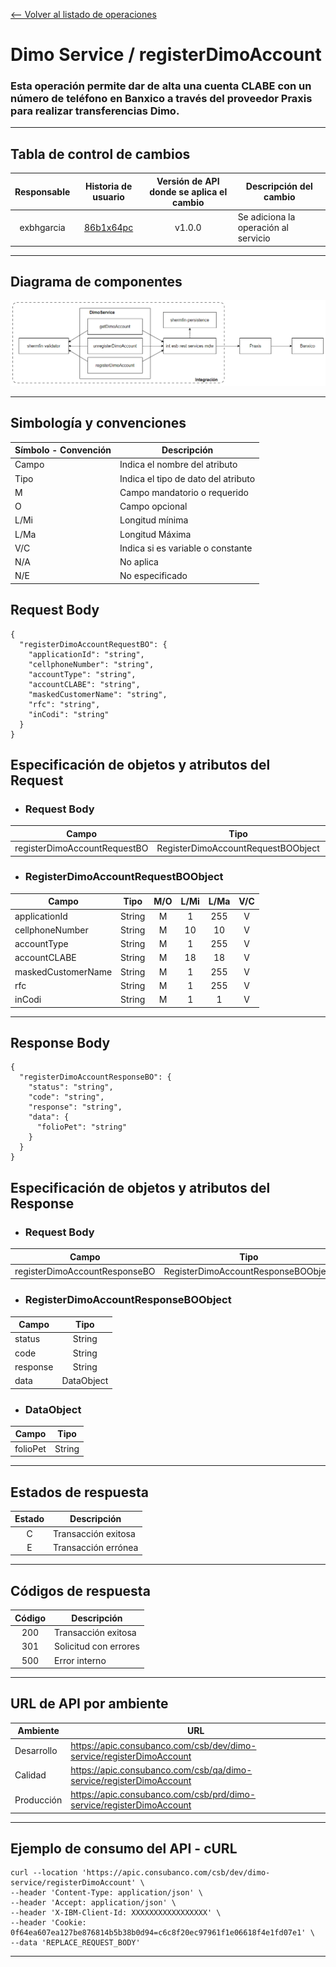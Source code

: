 [<-- Volver al listado de operaciones](./../../index.md)

# Dimo Service / registerDimoAccount

###  Esta operación permite dar de alta una cuenta CLABE con un número de teléfono en Banxico a través del proveedor Praxis para realizar transferencias Dimo.
---


## Tabla de control de cambios
|Responsable|Historia de usuario|Versión de API donde se aplica el cambio|Descripción del cambio|
|:-:|:-:|:-:|-|
|exbhgarcia|[86b1x64pc](https://app.clickup.com/t/86b1x64pc)|v1.0.0|Se adiciona la operación al servicio|

---


## Diagrama de componentes
![Diagrama de componentes](./img/components.png)

---


## Simbología y convenciones
|Símbolo - Convención|Descripción|
|-|-|
|Campo|Indica el nombre del atributo|
|Tipo|Indica el tipo de dato del atributo|
|M|Campo mandatorio o requerido|
|O|Campo opcional|
|L/Mi|Longitud mínima|
|L/Ma|Longitud Máxima|
|V/C|Indica si es variable o constante|
|N/A|No aplica|
|N/E|No especificado|


## Request Body
```
{
  "registerDimoAccountRequestBO": {
    "applicationId": "string",
    "cellphoneNumber": "string",
    "accountType": "string",
    "accountCLABE": "string",
    "maskedCustomerName": "string",
    "rfc": "string",
    "inCodi": "string"
  }
}
```
## Especificación de objetos y atributos del Request
* ### Request Body
| Campo | Tipo | M/O | L/Mi | L/Ma | V/C |
|-|:-:|:-:|:-:|:-:|:-:|
|registerDimoAccountRequestBO|RegisterDimoAccountRequestBOObject|M|1|255|V|

* ### RegisterDimoAccountRequestBOObject
| Campo | Tipo | M/O | L/Mi | L/Ma | V/C |
|-|:-:|:-:|:-:|:-:|:-:|
|applicationId|String|M|1|255|V|
|cellphoneNumber|String|M|10|10|V|
|accountType|String|M|1|255|V|
|accountCLABE|String|M|18|18|V|
|maskedCustomerName|String|M|1|255|V|
|rfc|String|M|1|255|V|
|inCodi|String|M|1|1|V|


---

## Response Body
```
{
  "registerDimoAccountResponseBO": {
    "status": "string",
    "code": "string",
    "response": "string",
    "data": {
      "folioPet": "string"
    }
  }
}
```
## Especificación de objetos y atributos del Response
* ### Request Body
| Campo | Tipo |
|-|:-:|
|registerDimoAccountResponseBO|RegisterDimoAccountResponseBOObject|

* ### RegisterDimoAccountResponseBOObject
| Campo | Tipo |
|-|:-:|
|status|String|
|code|String|
|response|String|
|data|DataObject|

* ### DataObject
| Campo | Tipo |
|-|:-:|
|folioPet|String|

---

## Estados de respuesta
|Estado|Descripción|
|:-:|-|
|C|Transacción exitosa|
|E|Transacción errónea|

---
## Códigos de respuesta
|Código|Descripción|
|:-:|-|
|200|Transacción exitosa|
|301|Solicitud con errores|
|500|Error interno|

---


## URL de API por ambiente
|Ambiente|URL|
|-|-|
|Desarrollo|https://apic.consubanco.com/csb/dev/dimo-service/registerDimoAccount|    
|Calidad|https://apic.consubanco.com/csb/qa/dimo-service/registerDimoAccount|
|Producción|https://apic.consubanco.com/csb/prd/dimo-service/registerDimoAccount|

---


## Ejemplo de consumo del API - cURL
```
curl --location 'https://apic.consubanco.com/csb/dev/dimo-service/registerDimoAccount' \
--header 'Content-Type: application/json' \
--header 'Accept: application/json' \
--header 'X-IBM-Client-Id: XXXXXXXXXXXXXXXXX' \
--header 'Cookie: 0f64ea607ea127be876814b5b38b0d94=c6c8f20ec97961f1e06618f4e1fd07e1' \
--data 'REPLACE_REQUEST_BODY'
```
---

<!-- DOCUMENTACION TECNICA -->
